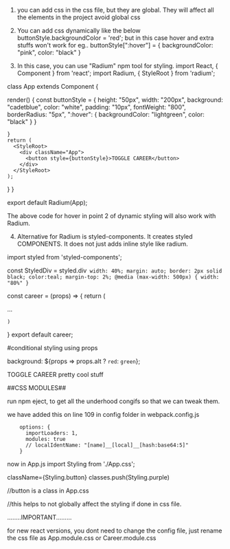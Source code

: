 1. you can add css in the css file, but they are global. They will affect all the elements in the project
avoid global css

2. You can add css dynamically like the below
      buttonStyle.backgroundColor = 'red';
but in this case hover and extra stuffs won't work
for eg.. 
        buttonStyle[":hover"] = {
        backgroundColor: "pink",
        color: "black"
      }

3. In this case, you can use "Radium" npm tool for styling.
import React, { Component } from 'react';
import Radium, { StyleRoot } from 'radium';

class App extends Component {

  render() {
    const buttonStyle = {
      height: "50px",
      width: "200px",
      background: "cadetblue",
      color: "white",
      padding: "10px",
      fontWeight: "800",
      borderRadius: "5px",
      ":hover": {
        backgroundColor: "lightgreen",
        color: "black"
      }
    }

    }
    return (
      <StyleRoot>
        <div className="App">
          <button style={buttonStyle}>TOGGLE CAREER</button>
        </div>
      </StyleRoot> 
    );
  }
}

export default Radium(App);


The above code for hover in point 2 of dynamic styling will also work with Radium.

4. Alternative for Radium is styled-components.
It creates styled COMPONENTS. It does not just adds inline style like radium.

import styled from 'styled-components';

const StyledDiv = styled.div`
width: 40%;
margin: auto;
border: 2px solid black;
color:teal;
margin-top: 2%;
@media (max-width: 500px) {
    width: "80%"
}`

const career = (props) => {
    return (
        <StyledDiv>
            <p>...</p>
            <!-- all component stuff here -->
        </StyledDiv>

    )
}
export default career;


#conditional styling using props 

background: ${props => props.alt ? `red`: `green`};    

<StyledButton alt={this.state.showCourses} >TOGGLE CAREER</StyledButton>
pretty cool stuff


##CSS MODULES##

run npm eject, to get all the underhood congifs so that we can tweak them.

we have added this on line 109 in config folder in webpack.config.js

        options: {
          importLoaders: 1,
          modules: true
          // localIdentName: "[name]__[local]__[hash:base64:5]"
        }

now in App.js
import Styling from './App.css';

className={Styling.button}
classes.push(Styling.purple)


//button is a class in App.css

//this helps to not globally affect the styling if done in css file.

........IMPORTANT.........

for new react versions, you dont need to change the config file, just rename the css file as App.module.css or Career.module.css